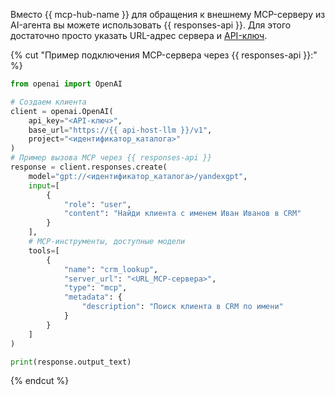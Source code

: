 Вместо {{ mcp-hub-name }} для обращения к внешнему MCP-серверу из AI-агента вы можете использовать {{ responses-api }}. Для этого достаточно просто указать URL-адрес сервера и [API-ключ](../../../iam/concepts/authorization/api-key.md).

{% cut "Пример подключения MCP-сервера через {{ responses-api }}:" %}

```python
from openai import OpenAI

# Создаем клиента
client = openai.OpenAI(
    api_key="<API-ключ>",
    base_url="https://{{ api-host-llm }}/v1",
    project="<идентификатор_каталога>"
)
# Пример вызова MCP через {{ responses-api }}
response = client.responses.create(
    model="gpt://<идентификатор_каталога>/yandexgpt",
    input=[
        {
            "role": "user",
            "content": "Найди клиента с именем Иван Иванов в CRM"
        }
    ],
    # MCP-инструменты, доступные модели
    tools=[
        {
            "name": "crm_lookup",
            "server_url": "<URL_MCP-сервера>",
            "type": "mcp",
            "metadata": {
                "description": "Поиск клиента в CRM по имени"
            }
        }
    ]
)

print(response.output_text)
```

{% endcut %}